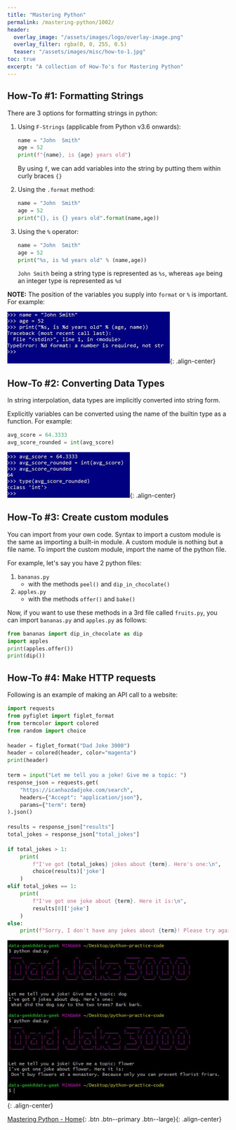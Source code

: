 ```yaml
---
title: "Mastering Python"
permalink: /mastering-python/1002/
header:
  overlay_image: "/assets/images/logo/overlay-image.png"
  overlay_filter: rgba(0, 0, 255, 0.5)
  teaser: "/assets/images/misc/how-to-1.jpg"
toc: true
excerpt: "A collection of How-To's for Mastering Python"
---
```


## How-To #1: Formatting Strings

There are 3 options for formatting strings in python:

1. Using  `F-Strings` (applicable from Python v3.6 onwards):

      ```python
      name = "John  Smith"
      age = 52
      print(f"{name}, is {age} years old")
      ```

      By using `f`, we can add variables into the string by putting them within curly braces `{}`

2. Using the `.format` method:

      ```python
      name = "John  Smith"
      age = 52
      print("{}, is {} years old".format(name,age))
      ```

3. Using the `%` operator:

      ```python
      name = "John  Smith"
      age = 52
      print("%s, is %d years old" % (name,age))
      ```

      `John Smith` being a string type is represented as `%s`, whereas `age` being an integer type is represented as `%d`


**NOTE:** The position of the variables you supply into `format` or `%` is important. For example:

![Sequence of variables](/assets/images/courses/mastering-python/how-to-0005-ss-001.JPG){: .align-center}

## How-To #2: Converting Data Types

In string interpolation, data types are implicitly converted into string form.

Explicitly variables can be converted using the name of the builtin type as a function. For example:

```Python
avg_score = 64.3333
avg_score_rounded = int(avg_score)
```
![Type casting](/assets/images/courses/mastering-python/how-to-0006-ss-001.JPG){: .align-center}

## How-To #3: Create custom modules

You can import from your own code. Syntax to import a custom module is the same as importing a built-in module. A custom module is nothing but a file name. To import the custom module, import the name of the python file.

For example, let's say you have 2 python files:
1. `bananas.py`
      * with the methods `peel()` and `dip_in_chocolate()`
2. `apples.py`
      * with the methods `offer()` and `bake()`

Now, if you want to use these methods in a 3rd file called `fruits.py`, you can import `bananas.py` and `apples.py` as follows:

```python
from bananas import dip_in_chocolate as dip
import apples
print(apples.offer())
print(dip())
```

## How-To #4: Make HTTP requests

Following is an example of making an API call to a website:

```python
import requests
from pyfiglet import figlet_format
from termcolor import colored
from random import choice

header = figlet_format("Dad Joke 3000")
header = colored(header, color="magenta")
print(header)

term = input("Let me tell you a joke! Give me a topic: ")
response_json = requests.get(
    "https://icanhazdadjoke.com/search",
    headers={"Accept": "application/json"},
    params={"term": term}
).json()

results = response_json["results"]
total_jokes = response_json["total_jokes"]

if total_jokes > 1:
    print(
        f"I've got {total_jokes} jokes about {term}. Here's one:\n",
        choice(results)['joke']
    )
elif total_jokes == 1:
    print(
        f"I've got one joke about {term}. Here it is:\n",
        results[0]['joke']
    )
else:
    print(f"Sorry, I don't have any jokes about {term}! Please try again.")
```

![sample output](/assets/images/courses/mastering-python/how-to-0004-ss-03.JPG){: .align-center}


[Mastering Python - Home](/mastering-python/){: .btn .btn--primary .btn--large}{: .align-center}
